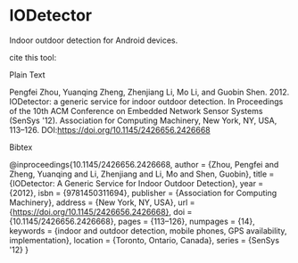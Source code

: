 # IODetector
Indoor outdoor detection for Android devices.
 
cite this tool:

Plain Text

Pengfei Zhou, Yuanqing Zheng, Zhenjiang Li, Mo Li, and Guobin Shen. 2012. IODetector: a generic service for indoor outdoor detection. In Proceedings of the 10th ACM Conference on Embedded Network Sensor Systems (SenSys '12). Association for Computing Machinery, New York, NY, USA, 113–126. DOI:https://doi.org/10.1145/2426656.2426668


Bibtex

@inproceedings{10.1145/2426656.2426668,
author = {Zhou, Pengfei and Zheng, Yuanqing and Li, Zhenjiang and Li, Mo and Shen, Guobin},
title = {IODetector: A Generic Service for Indoor Outdoor Detection},
year = {2012},
isbn = {9781450311694},
publisher = {Association for Computing Machinery},
address = {New York, NY, USA},
url = {https://doi.org/10.1145/2426656.2426668},
doi = {10.1145/2426656.2426668},
pages = {113–126},
numpages = {14},
keywords = {indoor and outdoor detection, mobile phones, GPS availability, implementation},
location = {Toronto, Ontario, Canada},
series = {SenSys '12}
}
